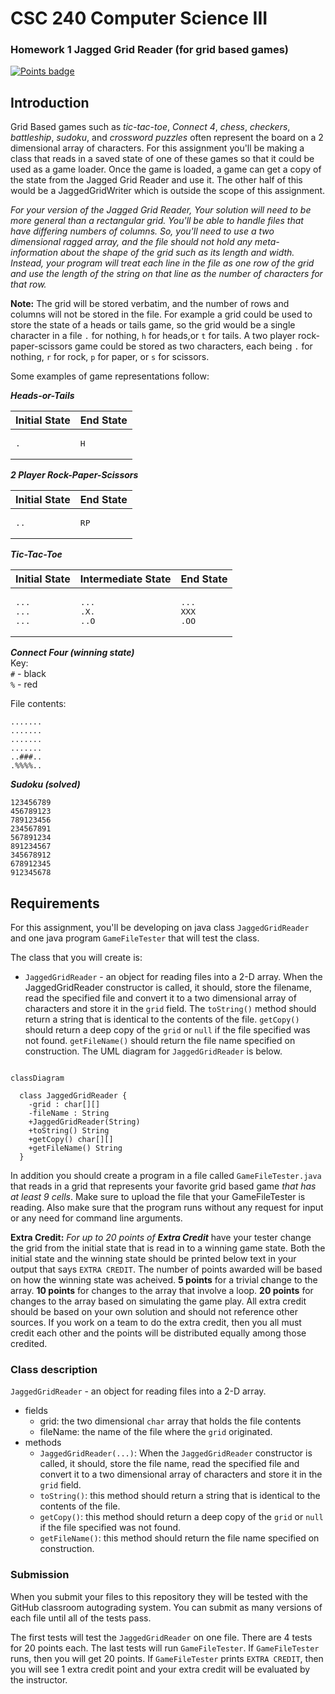 # CSC 240 Computer Science III
### Homework 1  Jagged Grid Reader (for grid based games)

[![Points badge](../../blob/badges/.github/badges/points.svg)](../../actions)

## Introduction

Grid Based games such as *tic-tac-toe*, *Connect 4*, *chess*, *checkers*, *battleship*, *sudoku*, and *crossword puzzles* often represent the board on a 2 dimensional array of characters. For this assignment you'll be making a class that reads in a saved state of one of these games so that it could be used as a game loader. Once the game is loaded, a game can get a copy of the state from the Jagged Grid Reader and use it. The other half of this would be a JaggedGridWriter which is outside the scope of this assignment.

*For your version of the Jagged Grid Reader, Your solution will need to be more general than a rectangular grid. You'll be able to handle files that have differing numbers of columns. So, you'll need to use a two dimensional ragged array, and the file should not hold any meta-information about the shape of the grid such as its length and width. Instead, your program will treat each line in the file as one row of the grid and use the length of the string on that line as the number of characters for that row.*

**Note:** The grid will be stored verbatim, and the number of rows and columns will not be stored in the file.
For example a grid could be used to store the state of a heads or tails game, so the grid would be a single character in a file `.` for nothing, `h` for heads,or `t` for tails. A two player rock-paper-scissors game could be stored as two characters, each being `.` for nothing, `r` for rock, `p` for paper, or `s` for scissors.


Some examples of game representations follow:

***Heads-or-Tails***

| Initial State | End State |
|----|----|
|<pre>.</pre>|<pre>H</pre>|

***2 Player Rock-Paper-Scissors***

| Initial State | End State |
|----|----|
|<pre>..</pre>|<pre>RP</pre>|



***Tic-Tac-Toe***  

| Initial State | Intermediate State | End State |
|----|----|----|
|<pre>...<br>...<br>...</pre>|<pre>...<br>.X.<br>..O</pre>|<pre>...<br>XXX<br>.OO</pre>|

***Connect Four (winning state)***  
Key:  
`#` - black  
`%` - red  

File contents:  
```
.......
.......
.......
.......
..###..
.%%%%..
```

***Sudoku (solved)***  

```
123456789
456789123
789123456
234567891
567891234
891234567
345678912
678912345
912345678
```


## Requirements

For this assignment, you'll be developing on java class `JaggedGridReader` and one java program `GameFileTester` that will test the class. 

The class that you will create is:

- `JaggedGridReader` - an object for reading files into a 2-D array. When the JaggedGridReader constructor is called, it should, store the filename, read the specified file and convert it to a two dimensional array of characters and store it in the `grid` field. The `toString()` method should return a string that is identical to the contents of the file. `getCopy()` should return a deep copy of the `grid` or `null` if the file specified was not found. `getFileName()` should return the file name specified on construction. The UML diagram for `JaggedGridReader` is below. 

```mermaid

classDiagram
  
  class JaggedGridReader {
    -grid : char[][]
    -fileName : String
    +JaggedGridReader(String)
    +toString() String
    +getCopy() char[][]
    +getFileName() String
  }

```




In addition you should create a program in a file called `GameFileTester.java` that reads in a grid that represents your favorite grid based game *that has at least 9 cells*. Make sure to upload the file that your GameFileTester is reading. Also make sure that the program runs without any request for input or any need for command line arguments. 

**Extra Credit:** *For up to 20 points of **Extra Credit*** have your tester change the grid from the initial state that is read in to a winning game state. Both the initial state and the winning state should be printed below text in your output that says `EXTRA CREDIT`. The number of points awarded will be based on how the winning state was acheived. **5 points** for a trivial change to the array. **10 points** for changes to the array that involve a loop. **20 points** for changes to the array based on simulating the game play. All extra credit should be based on your own solution and should not reference other sources. If you work on a team to do the extra credit, then you all must credit each other and the points will be distributed equally among those credited.



### Class description
`JaggedGridReader` - an object for reading files into a 2-D array. 
- fields
  - grid: the two dimensional `char` array that holds the file contents
  - fileName: the name of the file where the `grid` originated.
- methods
  - `JaggedGridReader(...)`: When the `JaggedGridReader` constructor is called, it should, store the file name, read the specified file and convert it to a two dimensional array of characters and store it in the `grid` field.
  - `toString()`: this method should return a string that is identical to the contents of the file. 
  - `getCopy()`: this method should return a deep copy of the `grid` or `null` if the file specified was not found. 
  - `getFileName()`: this method should return the file name specified on construction. 


### Submission

When you submit your files to this repository they will be tested with the GitHub classroom autograding system. You can submit as many versions of each file until all of the tests pass.

The first tests will test the `JaggedGridReader` on one file.  There are 4 tests for 20 points each.
The last tests will run `GameFileTester`. If `GameFileTester` runs, then you will get 20 points.
If `GameFileTester` prints `EXTRA CREDIT`, then you will see 1 extra credit point and your extra credit will be evaluated by the instructor.



